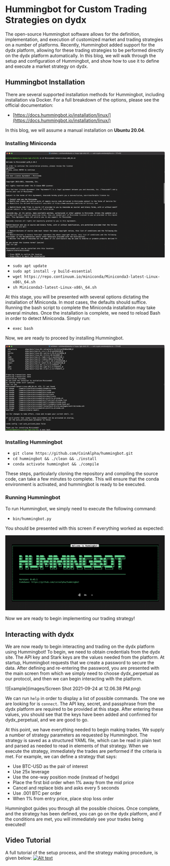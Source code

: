 # Hummingbot for Custom Trading Strategies on dydx

The open-source Hummingbot software allows for the definition, implementation, and execution of customized market and trading strategies on a number of platforms. Recently, Hummingbot added support for the dydx platform, allowing for these trading strategies to be performed directly on the dydx platform automatically. In this blog, we will walk through the setup and configuration of Hummingbot, and show how to use it to define and execute a market strategy on dydx.

## Hummingbot Installation

There are several supported installation methods for Hummingbot, including installation via Docker. For a full breakdown of the options, please see the official documentation:

- [https://docs.hummingbot.io/installation/linux/](https://docs.hummingbot.io/installation/linux/)  

In this blog, we will assume a manual installation on **Ubuntu 20.04**.

### Installing Miniconda

![](images/Screen-Shot-2021-09-22-at-12.49.14-PM-1024x681.png)

- `sudo apt update`
- `sudo apt install -y build-essential`
- `wget https://repo.continuum.io/miniconda/Miniconda3-latest-Linux-x86\_64.sh`
- `sh Miniconda3-latest-Linux-x86\_64.sh`

At this stage, you will be presented with several options dictating the installation of Miniconda. In most cases, the defaults should suffice. Running the bash script to complete the Miniconda installation may take several minutes. Once the installation is complete, we need to reload Bash in order to detect Miniconda. Simply run:

- `exec bash`

Now, we are ready to proceed by installing Hummingbot.

![](images/Screen-Shot-2021-09-22-at-12.48.57-PM-1024x550.png)

### Installing Hummingbot

- `git clone https://github.com/CoinAlpha/hummingbot.git`
- `cd hummingbot && ./clean && ./install`
- `conda activate hummingbot && ./compile`

These steps, particularly cloning the repository and compiling the source code, can take a few minutes to complete. This will ensure that the conda environment is activated, and hummingbot is ready to be executed.

### Running Hummingbot

To run Hummingbot, we simply need to execute the following command:

- `bin/hummingbot.py`

You should be presented with this screen if everything worked as expected:

![](images/Screen-Shot-2021-09-22-at-1.10.14-PM-1024x483.png)

Now we are ready to begin implementing our trading strategy!

## Interacting with dydx

We are now ready to begin interacting and trading on the dydx platform using Hummingbot! To begin, we need to obtain credentials from the dydx site. The API key and Stark keys are the values needed from the platform. At startup, Hummingbot requests that we create a password to secure the data. After defining and re-entering the password, you are presented with the main screen from which we simply need to choose dydx\_perpetual as our protocol, and then we can begin interacting with the platform.

![Example](images/Screen Shot 2021-09-24 at 12.06.38 PM.png)

We can run `help` in order to display a list of possible commands. The one we are looking for is `connect`. The API key, secret, and passphrase from the dydx platform are required to be provided at this stage. After entering these values, you should see that the keys have been added and confirmed for dydx_perpetual, and we are good to go.

At this point, we have everything needed to begin making trades. We supply a number of strategy parameters as requested by Hummingbot. The strategy is saved as a structured YAML file, which can be read in plain text and parsed as needed to read in elements of that strategy. When we execute the strategy, immediately the trades are performed if the criteria is met. For example, we can define a strategy that says:

- Use BTC-USD as the pair of interest
- Use 25x leverage
- Use the one-way position mode (instead of hedge)
- Place the first bid order when 1% away from the mid price
- Cancel and replace bids and asks every 5 seconds
- Use .001 BTC per order
- When 1% from entry price, place stop loss order

Hummingbot guides you through all the possible choices. Once complete, and the strategy has been defined, you can go on the dydx platform, and if the conditions are met, you will immediately see your trades being executed!


## Video Tutorial

A full tutorial of the setup process, and the strategy making procedure, is given below:
[![Alt text](https://img.youtube.com/vi/F6dsHxpkwGY/0.jpg)](https://www.youtube.com/watch?v=F6dsHxpkwGY)


